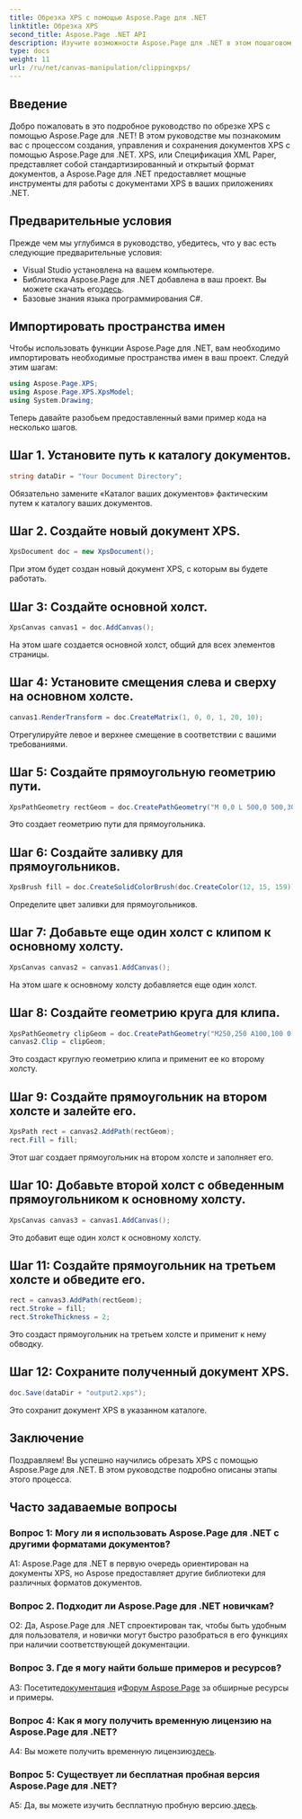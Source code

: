 ```yaml
---
title: Обрезка XPS с помощью Aspose.Page для .NET
linktitle: Обрезка XPS
second_title: Aspose.Page .NET API
description: Изучите возможности Aspose.Page для .NET в этом пошаговом руководстве по вырезанию документов XPS. Создавайте, манипулируйте и сохраняйте файлы XPS без особых усилий.
type: docs
weight: 11
url: /ru/net/canvas-manipulation/clippingxps/
---
```

## Введение

Добро пожаловать в это подробное руководство по обрезке XPS с помощью Aspose.Page для .NET! В этом руководстве мы познакомим вас с процессом создания, управления и сохранения документов XPS с помощью Aspose.Page для .NET. XPS, или Спецификация XML Paper, представляет собой стандартизированный и открытый формат документов, а Aspose.Page для .NET предоставляет мощные инструменты для работы с документами XPS в ваших приложениях .NET.

## Предварительные условия

Прежде чем мы углубимся в руководство, убедитесь, что у вас есть следующие предварительные условия:

- Visual Studio установлена на вашем компьютере.
-  Библиотека Aspose.Page для .NET добавлена в ваш проект. Вы можете скачать его[здесь](https://releases.aspose.com/page/net/).
- Базовые знания языка программирования C#.

## Импортировать пространства имен

Чтобы использовать функции Aspose.Page для .NET, вам необходимо импортировать необходимые пространства имен в ваш проект. Следуй этим шагам:

```csharp
using Aspose.Page.XPS;
using Aspose.Page.XPS.XpsModel;
using System.Drawing;
```

Теперь давайте разобьем предоставленный вами пример кода на несколько шагов.

## Шаг 1. Установите путь к каталогу документов.

```csharp
string dataDir = "Your Document Directory";
```

Обязательно замените «Каталог ваших документов» фактическим путем к каталогу ваших документов.

## Шаг 2. Создайте новый документ XPS.

```csharp
XpsDocument doc = new XpsDocument();
```

При этом будет создан новый документ XPS, с которым вы будете работать.

## Шаг 3: Создайте основной холст.

```csharp
XpsCanvas canvas1 = doc.AddCanvas();
```

На этом шаге создается основной холст, общий для всех элементов страницы.

## Шаг 4: Установите смещения слева и сверху на основном холсте.

```csharp
canvas1.RenderTransform = doc.CreateMatrix(1, 0, 0, 1, 20, 10);
```

Отрегулируйте левое и верхнее смещение в соответствии с вашими требованиями.

## Шаг 5: Создайте прямоугольную геометрию пути.

```csharp
XpsPathGeometry rectGeom = doc.CreatePathGeometry("M 0,0 L 500,0 500,300 0,300 Z");
```

Это создает геометрию пути для прямоугольника.

## Шаг 6: Создайте заливку для прямоугольников.

```csharp
XpsBrush fill = doc.CreateSolidColorBrush(doc.CreateColor(12, 15, 159));
```

Определите цвет заливки для прямоугольников.

## Шаг 7: Добавьте еще один холст с клипом к основному холсту.

```csharp
XpsCanvas canvas2 = canvas1.AddCanvas();
```

На этом шаге к основному холсту добавляется еще один холст.

## Шаг 8: Создайте геометрию круга для клипа.

```csharp
XpsPathGeometry clipGeom = doc.CreatePathGeometry("M250,250 A100,100 0 1 1 250,50 100,100 0 1 1 250,250");
canvas2.Clip = clipGeom;
```

Это создаст круглую геометрию клипа и применит ее ко второму холсту.

## Шаг 9: Создайте прямоугольник на втором холсте и залейте его.

```csharp
XpsPath rect = canvas2.AddPath(rectGeom);
rect.Fill = fill;
```

Этот шаг создает прямоугольник на втором холсте и заполняет его.

## Шаг 10: Добавьте второй холст с обведенным прямоугольником к основному холсту.

```csharp
XpsCanvas canvas3 = canvas1.AddCanvas();
```

Это добавит еще один холст к основному холсту.

## Шаг 11: Создайте прямоугольник на третьем холсте и обведите его.

```csharp
rect = canvas3.AddPath(rectGeom);
rect.Stroke = fill;
rect.StrokeThickness = 2;
```

Это создаст прямоугольник на третьем холсте и применит к нему обводку.

## Шаг 12: Сохраните полученный документ XPS.

```csharp
doc.Save(dataDir + "output2.xps");
```

Это сохранит документ XPS в указанном каталоге.

## Заключение

Поздравляем! Вы успешно научились обрезать XPS с помощью Aspose.Page для .NET. В этом руководстве подробно описаны этапы этого процесса.

## Часто задаваемые вопросы

### Вопрос 1: Могу ли я использовать Aspose.Page для .NET с другими форматами документов?

A1: Aspose.Page для .NET в первую очередь ориентирован на документы XPS, но Aspose предоставляет другие библиотеки для различных форматов документов.

### Вопрос 2. Подходит ли Aspose.Page для .NET новичкам?

О2: Да, Aspose.Page для .NET спроектирован так, чтобы быть удобным для пользователя, и новички могут быстро разобраться в его функциях при наличии соответствующей документации.

### Вопрос 3. Где я могу найти больше примеров и ресурсов?

 A3: Посетите[документация](https://reference.aspose.com/page/net/) и[Форум Aspose.Page](https://forum.aspose.com/c/page/39) за обширные ресурсы и примеры.

### Вопрос 4: Как я могу получить временную лицензию на Aspose.Page для .NET?

 A4: Вы можете получить временную лицензию[здесь](https://purchase.aspose.com/temporary-license/).

### Вопрос 5: Существует ли бесплатная пробная версия Aspose.Page для .NET?

 A5: Да, вы можете изучить бесплатную пробную версию.[здесь](https://releases.aspose.com/).